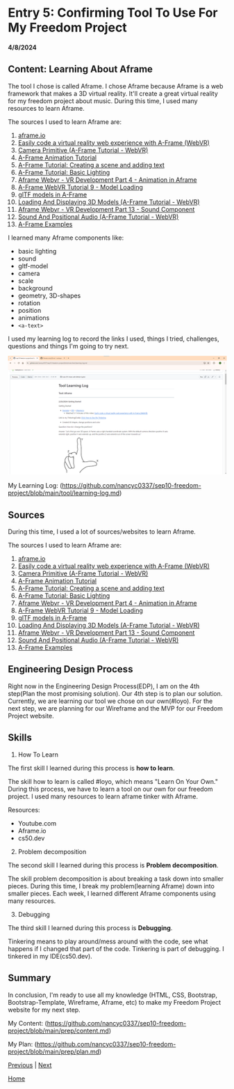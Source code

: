 # Entry 5: Confirming Tool To Use For My Freedom Project
#### 4/8/2024

## Content: Learning About Aframe

The tool I chose is called Aframe. I chose Aframe because Aframe is a web framework that makes a 3D virtual reality. It'll create a great virtual reality for my freedom project about music. During this time, I used many resources to learn Aframe.

The sources I used to learn Aframe are:
1) [aframe.io](https://aframe.io)
2) [Easily code a virtual reality web experience with A-Frame (WebVR)](https://youtu.be/jhEfT9YjLcU?si=7MmcYtvEusZUHGti)
3) [Camera Primitive (A-Frame Tutorial - WebVR)](https://www.youtube.com/watch?v=kygiaSx6kbM)
4) [A-Frame Animation Tutorial](https://youtu.be/JDAdQV4YWRc?si=aFZdYRkCGUEhNHI5)
5) [A-Frame Tutorial: Creating a scene and adding text](https://youtu.be/cHWO-nWWe5w?si=8s110b6XY4_BMSWY)
6) [A-Frame Tutorial: Basic Lighting](https://youtu.be/9soV6wZsg40?si=KMCDEPRfEaX_oXwR)
7) [Aframe Webvr - VR Development Part 4 - Animation in Aframe](https://youtu.be/rl104MfKbW8?si=MZprs9ouGh6T6vSx)
8) [A-Frame WebVR Tutorial 9 - Model Loading](https://youtu.be/h9uAXlrPUzs?si=A4xvnrSdk5Bw_ud4)
9) [glTF models in A-Frame](https://youtu.be/eqiH5_CZDO0?si=0gLFHOUMF4oJicp6)
10) [Loading And Displaying 3D Models (A-Frame Tutorial - WebVR)](https://youtu.be/cS8uGfd_oG8?si=Ibz1Q2tSlkjvZSq7)
11) [Aframe Webvr - VR Development Part 13 - Sound Component](https://youtu.be/JBtBQQ_mKw4?si=6r7s9_eTkMchTcPk)
12) [Sound And Positional Audio (A-Frame Tutorial - WebVR)](https://youtu.be/fGmYp6-Sek8?si=sOJ05RjxFGx4zMOZ)
13) [A-Frame Examples](https://stemkoski.github.io/A-Frame-Examples/)

I learned many Aframe components like:
* basic lighting
* sound
* gltf-model
* camera
* scale
* background
* geometry, 3D-shapes
* rotation
* position
* animations
* `<a-text>`

I used my learning log to record the links I used, things I tried, challenges, questions and things I'm going to try next.

![alt text](image-1.png)

My Learning Log: (https://github.com/nancyc0337/sep10-freedom-project/blob/main/tool/learning-log.md)

## Sources

During this time, I used a lot of sources/websites to learn Aframe.

The sources I used to learn Aframe are:
1) [aframe.io](https://aframe.io)
2) [Easily code a virtual reality web experience with A-Frame (WebVR)](https://youtu.be/jhEfT9YjLcU?si=7MmcYtvEusZUHGti)
3) [Camera Primitive (A-Frame Tutorial - WebVR)](https://www.youtube.com/watch?v=kygiaSx6kbM)
4) [A-Frame Animation Tutorial](https://youtu.be/JDAdQV4YWRc?si=aFZdYRkCGUEhNHI5)
5) [A-Frame Tutorial: Creating a scene and adding text](https://youtu.be/cHWO-nWWe5w?si=8s110b6XY4_BMSWY)
6) [A-Frame Tutorial: Basic Lighting](https://youtu.be/9soV6wZsg40?si=KMCDEPRfEaX_oXwR)
7) [Aframe Webvr - VR Development Part 4 - Animation in Aframe](https://youtu.be/rl104MfKbW8?si=MZprs9ouGh6T6vSx)
8) [A-Frame WebVR Tutorial 9 - Model Loading](https://youtu.be/h9uAXlrPUzs?si=A4xvnrSdk5Bw_ud4)
9) [glTF models in A-Frame](https://youtu.be/eqiH5_CZDO0?si=0gLFHOUMF4oJicp6)
10) [Loading And Displaying 3D Models (A-Frame Tutorial - WebVR)](https://youtu.be/cS8uGfd_oG8?si=Ibz1Q2tSlkjvZSq7)
11) [Aframe Webvr - VR Development Part 13 - Sound Component](https://youtu.be/JBtBQQ_mKw4?si=6r7s9_eTkMchTcPk)
12) [Sound And Positional Audio (A-Frame Tutorial - WebVR)](https://youtu.be/fGmYp6-Sek8?si=sOJ05RjxFGx4zMOZ)
13) [A-Frame Examples](https://stemkoski.github.io/A-Frame-Examples/)

## Engineering Design Process

Right now in the Engineering Design Process(EDP), I am on the 4th step(Plan the most promising solution). Our 4th step is to plan our solution. Currently, we are learning our tool we chose on our own(#loyo). For the next step, we are planning for our Wireframe and the MVP for our Freedom Project website.

## Skills

1) How To Learn

The first skill I learned during this process is **how to learn**.

The skill how to learn is called #loyo, which means "Learn On Your Own." During this process, we have to learn a tool on our own for our freedom project. I used many resources to learn aframe tinker with Aframe.

Resources:

* Youtube.com
* Aframe.io
* cs50.dev

2) Problem decomposition

The second skill I learned during this process is **Problem decomposition**.

The skill problem decomposition is about breaking a task down into smaller pieces. During this time, I break my problem(learning Aframe) down into smaller pieces. Each week, I learned different Aframe components using many resources.

3) Debugging

The third skill I learned during this process is **Debugging**.

Tinkering means to play around/mess around with the code, see what happens if I changed that part of the code. Tinkering is part of debugging. I tinkered in my IDE(cs50.dev).

## Summary
In conclusion, I'm ready to use all my knowledge (HTML, CSS, Bootstrap, Bootstrap-Template, Wireframe, Aframe, etc) to make my Freedom Project website for my next step.

My Content: (https://github.com/nancyc0337/sep10-freedom-project/blob/main/prep/content.md)

My Plan: (https://github.com/nancyc0337/sep10-freedom-project/blob/main/prep/plan.md)

[Previous](entry04.md) | [Next](entry06.md)

[Home](../README.md)
